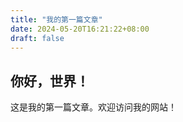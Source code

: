 ```yaml
---
title: "我的第一篇文章"
date: 2024-05-20T16:21:22+08:00
draft: false
---
```


## 你好，世界！

这是我的第一篇文章。欢迎访问我的网站！
